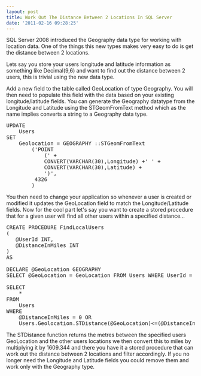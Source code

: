 ```yaml
---
layout: post
title: Work Out The Distance Between 2 Locations In SQL Server
date: '2011-02-16 09:28:25'
---
```


SQL Server 2008 introduced the Geography data type for working with location data. One of the things this new types makes very easy to do is get the distance between 2 locations.

Lets say you store your users longitude and latitude information as something like Decimal(9,6) and want to find out the distance between 2 users, this is trivial using the new data type.

Add a new field to the table called GeoLocation of type Geography. You will then need to populate this field with the data based on your existing longitude/latitude fields. You can generate the Geography datatype from the Longitude and Latitude using the STGeomFromText method which as the name implies converts a string to a Geography data type.
<pre class="brush: sql;toolbar:false">UPDATE
	Users
SET
	Geolocation = GEOGRAPHY ::STGeomFromText
		('POINT
			(' + 
			CONVERT(VARCHAR(30),Longitude) +' ' + 
			CONVERT(VARCHAR(30),Latitude) +
			')',
		 4326
		)</pre>
You then need to change your application so whenever a user is created or modified it updates the GeoLocation field to match the Longitude/Latitude fields. Now for the cool part let's say you want to create a stored procedure that for a given user will find all other users within a specified distance...
<pre class="brush:sql;toolbar: false;">CREATE PROCEDURE FindLocalUsers
(
   @UserId INT,
   @DistanceInMiles INT
)
AS
 
DECLARE @GeoLocation GEOGRAPHY
SELECT @GeoLocation = GeoLocation FROM Users WHERE UserId = @UserId
 
SELECT
    *
FROM
    Users
WHERE
    @DistanceInMiles = 0 OR
    Users.Geolocation.STDistance(@GeoLocation)&lt;=(@DistanceInMiles * 1609.344)</pre>
The STDistance function returns the metres between the specified users GeoLocation and the other users locations we then convert this to miles by multiplying it by 1609.344 and there you have it a stored procedure that can work out the distance between 2 locations and filter accordingly. If you no longer need the Longitude and Latitude fields you could remove them and work only with the Geography type.